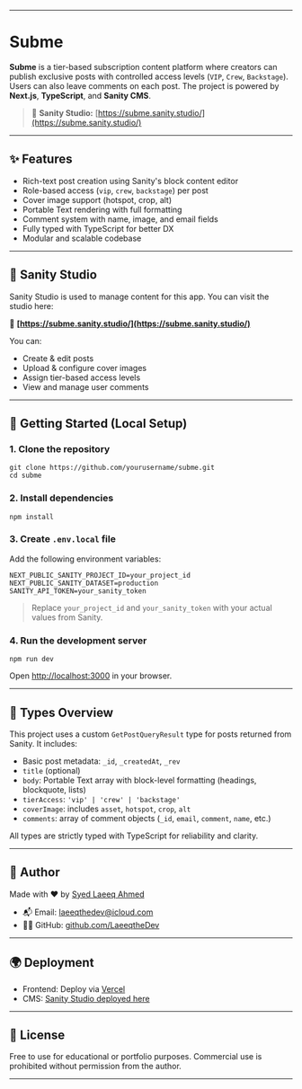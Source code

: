 
---

# Subme

**Subme** is a tier-based subscription content platform where creators can publish exclusive posts with controlled access levels (`VIP`, `Crew`, `Backstage`). Users can also leave comments on each post. The project is powered by **Next.js**, **TypeScript**, and **Sanity CMS**.

> 🧠 **Sanity Studio:** [https://subme.sanity.studio/](https://subme.sanity.studio/)

---

## ✨ Features

* Rich-text post creation using Sanity's block content editor
* Role-based access (`vip`, `crew`, `backstage`) per post
* Cover image support (hotspot, crop, alt)
* Portable Text rendering with full formatting
* Comment system with name, image, and email fields
* Fully typed with TypeScript for better DX
* Modular and scalable codebase

---

## 🧱 Sanity Studio

Sanity Studio is used to manage content for this app. You can visit the studio here:

🔗 **[https://subme.sanity.studio/](https://subme.sanity.studio/)**

You can:

* Create & edit posts
* Upload & configure cover images
* Assign tier-based access levels
* View and manage user comments

---

## 🚀 Getting Started (Local Setup)

### 1. Clone the repository

```
git clone https://github.com/yourusername/subme.git
cd subme
```

### 2. Install dependencies

```
npm install
```

### 3. Create `.env.local` file

Add the following environment variables:

```
NEXT_PUBLIC_SANITY_PROJECT_ID=your_project_id
NEXT_PUBLIC_SANITY_DATASET=production
SANITY_API_TOKEN=your_sanity_token
```

> Replace `your_project_id` and `your_sanity_token` with your actual values from Sanity.

### 4. Run the development server

```
npm run dev
```

Open [http://localhost:3000](http://localhost:3000) in your browser.

---

## 📘 Types Overview

This project uses a custom `GetPostQueryResult` type for posts returned from Sanity. It includes:

* Basic post metadata: `_id`, `_createdAt`, `_rev`
* `title` (optional)
* `body`: Portable Text array with block-level formatting (headings, blockquote, lists)
* `tierAccess`: `'vip' | 'crew' | 'backstage'`
* `coverImage`: includes `asset`, `hotspot`, `crop`, `alt`
* `comments`: array of comment objects (`_id`, `email`, `comment`, `name`, etc.)

All types are strictly typed with TypeScript for reliability and clarity.

---

## 🧑 Author

Made with ❤️ by [Syed Laeeq Ahmed](https://www.linkedin.com/in/syed-laeeq-ahmed/)

* 📬 Email: [laeeqthedev@icloud.com](mailto:laeeqthedev@icloud.com)
* 🧑‍💻 GitHub: [github.com/LaeeqtheDev](https://github.com/LaeeqtheDev)

---

## 🌍 Deployment

* Frontend: Deploy via [Vercel](https://vercel.com)
* CMS: [Sanity Studio deployed here](https://subme.sanity.studio/)

---

## 📄 License

Free to use for educational or portfolio purposes. Commercial use is prohibited without permission from the author.

---


